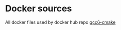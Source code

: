 # Docker sources
All docker files used by docker hub repo [gcc6-cmake](https://hub.docker.com/r/celiangarcia/gcc6-cmake/)
